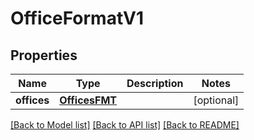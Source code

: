 # OfficeFormatV1

## Properties
Name | Type | Description | Notes
------------ | ------------- | ------------- | -------------
**offices** | [**OfficesFMT**](OfficesFMT.md) |  | [optional] 

[[Back to Model list]](../README.md#documentation-for-models) [[Back to API list]](../README.md#documentation-for-api-endpoints) [[Back to README]](../README.md)

